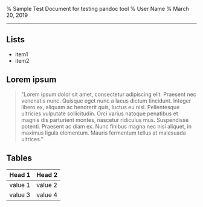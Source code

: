 % Sample Test Document for testing pandoc tool
% User Name
% March 20, 2019

--- 


## Lists

* item1 
* item2 

## Lorem ipsum 

> "Lorem ipsum dolor sit amet, consectetur adipiscing elit. Praesent nec venenatis nunc. Quisque eget nunc a lacus dictum tincidunt. Integer libero ex, aliquam ac hendrerit quis, luctus eu nisl. Pellentesque ultricies vulputate sollicitudin. Orci varius natoque penatibus et magnis dis parturient montes, nascetur ridiculus mus. Suspendisse potenti. Praesent ac diam ex. Nunc finibus magna nec nisi aliquet, in maximus ligula elementum. Mauris fermentum tellus at malesuada ultrices."

## Tables

| Head 1 | Head 2 |
|--------|--------|
| value 1| value 2|
| value 3| value 4|
